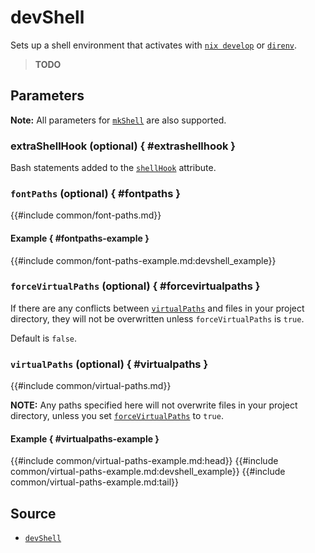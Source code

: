 # devShell

Sets up a shell environment that activates with [`nix develop`][nix-ref-develop]
or [`direnv`][direnv].

> **TODO**

## Parameters

**Note:** All parameters for [`mkShell`][nixpkgs-mkshell] are also
supported.

### extraShellHook (optional) { #extrashellhook }

Bash statements added to the [`shellHook`][nixpkgs-mkshell-attributes]
attribute.

### `fontPaths` (optional) { #fontpaths }

{{#include common/font-paths.md}}

#### Example { #fontpaths-example }

{{#include common/font-paths-example.md:devshell_example}}

### `forceVirtualPaths` (optional) { #forcevirtualpaths }

<!-- markdownlint-disable link-fragments -->

If there are any conflicts between [`virtualPaths`](#virtualpaths) and files in your
project directory, they will not be overwritten unless `forceVirtualPaths` is
`true`.

Default is `false`.

<!-- markdownlint-restore -->

### `virtualPaths` (optional) { #virtualpaths }

{{#include common/virtual-paths.md}}

<!-- markdownlint-disable link-fragments -->

**NOTE:** Any paths specified here will not overwrite files in your project
directory, unless you set [`forceVirtualPaths`](#forcevirtualpaths) to `true`.

<!-- markdownlint-restore -->

#### Example { #virtualpaths-example }

{{#include common/virtual-paths-example.md:head}}
{{#include common/virtual-paths-example.md:devshell_example}}
{{#include common/virtual-paths-example.md:tail}}

## Source

- [`devShell`](https://github.com/loqusion/typix/blob/main/lib/devShell.nix)

[direnv]: https://direnv.net/
[nix-ref-develop]: https://nixos.org/manual/nix/stable/command-ref/new-cli/nix3-develop
[nixpkgs-mkshell-attributes]: https://nixos.org/manual/nixpkgs/stable/#sec-pkgs-mkShell-attributes
[nixpkgs-mkshell]: https://nixos.org/manual/nixpkgs/stable/#sec-pkgs-mkShell
